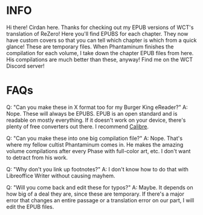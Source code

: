 # INFO

Hi there! Cirdan here. Thanks for checking out my EPUB versions of WCT's translation of ReZero! Here you'll find EPUBS for each chapter. They now have custom covers so that you can tell which chapter is which from a quick glance! These are temporary files. When Phantaminum finishes the compilation for each volume, I take down the chapter EPUB files from here. His compilations are much better than these, anyway! Find me on the WCT Discord server!

# FAQs

Q: "Can you make these in X format too for my Burger King eReader?"
A: Nope. These will always be EPUBS. EPUB is an open standard and is readable on mostly everything. If it doesn't work on your device, there's plenty of free converters out there. I recommend [Calibre](https://calibre-ebook.com).

Q: "Can you make these into one big compilation file?"
A: Nope. That's where my fellow cultist Phantaminum comes in. He makes the amazing volume compilations after every Phase with full-color art, etc. I don't want to detract from his work.

Q: "Why don't you link up footnotes?"
A: I don't know how to do that with Libreoffice Writer without causing mayhem.

Q: "Will you come back and edit these for typos?"
A: Maybe. It depends on how big of a deal they are, since these are temporary. If there's a major error that changes an entire passage or a translation error on our part, I will edit the EPUB files.
